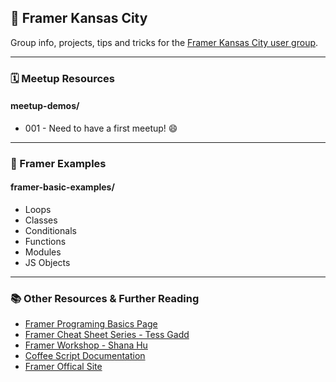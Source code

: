 ## 📐 Framer Kansas City

Group info, projects, tips and tricks for the [Framer Kansas City user group](https://www.facebook.com/groups/FramerKansasCity/).

-----

### 🗓 Meetup Resources

#### meetup-demos/
- 001 - Need to have a first meetup! 😄


-----

### 📐 Framer Examples

#### framer-basic-examples/
- Loops
- Classes
- Conditionals
- Functions
- Modules
- JS Objects

-----

### 📚 Other Resources & Further Reading

- [Framer Programing Basics Page](https://framer.com/getstarted/guides/programming/)
- [Framer Cheat Sheet Series - Tess Gadd](https://medium.com/@tessgadd/latest)
- [Framer Workshop - Shana Hu](https://github.com/shanawho/Framer-Workshop)
- [Coffee Script Documentation](https://coffeescript.org/)
- [Framer Offical Site](https://framer.com/)
